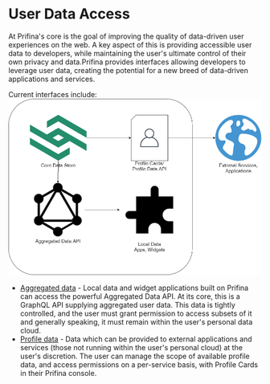 # User Data Access

At Prifina's core is the goal of improving the quality of data-driven user experiences on the web. A key aspect of this is providing accessible user data to developers, while maintaining the user's ultimate control of their own privacy and data.Prifina provides interfaces allowing developers to leverage user data, creating the potential for a new breed of data-driven applications and services.   
  
  

Current interfaces include:
![Data Flow](./data-access-diagram.png)
- [Aggregated data](aggregated) - Local data and widget applications built on Prifina can access the powerful Aggregated Data API. At its core, this is a GraphQL API supplying aggregated user data. This data is tightly controlled, and the user must grant permission to access subsets of it and generally speaking, it must remain within the user's personal data cloud.
- [Profile data](profile) - Data which can be provided to external applications and services (those not running within the user's personal cloud) at the user's discretion. The user can manage the scope of available profile data, and access permissions on a per-service basis, with Profile Cards in their Prifina console.

